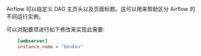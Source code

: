 
Airflow 可以自定义 DAG 主页头以及页面标题。这可以用来帮助区分 Airflow 的不同运行实例。

可以对配置项进行如下修改来实现此需要:
```cfg
    [webserver]
    instance_name = "DevEnv"
```
